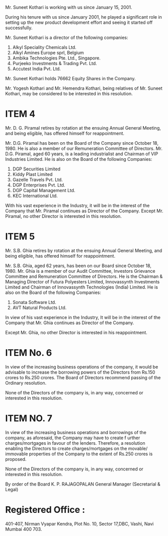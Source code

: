 Mr. Suneet Kothari is working with us since January 15, 2001.

During his tenure with us since January 2001, he played a significant role in setting up the new product development effort and seeing it started off successfully.

Mr. Suneet Kothari is a director of the following companies:

1) Alkyl Speciality Chemicals Ltd.   
2) Alkyl Amines Europe sprl, Belgium   
3) Ambika Technologies Pte. Ltd., Singapore.   
4) Purjeeko Investments & Trading Pvt. Ltd.   
5) Accutest India Pvt. Ltd.

Mr. Suneet Kothari holds 76662 Equity Shares in the Company.

Mr. Yogesh Kothari and Mr. Hemendra Kothari, being relatives of Mr. Suneet Kothari, may be considered to be interested in this resolution.

# ITEM 4

Mr. D. G. Piramal retires by rotation at the ensuing Annual General Meeting, and being eligible, has offered himself for reappointment.

Mr. D.G. Piramal has been on the Board of the Company since October 18, 1980. He is also a member of our Remuneration Committee of Directors. Mr. D.G. Piramal, aged 60 years, is a leading industrialist and Chairman of VIP Industries Limited. He is also on the Board of the following Companies:

1. DGP Securities Limited   
2. Kiddy Plast Limited   
3. Gazelle Travels Pvt. Ltd.   
4. DGP Enterprises Pvt. Ltd.   
5. DGP Capital Management Ltd.   
6. KEC International Ltd.

With his vast experience in the Industry, it will be in the interest of the Company that Mr. Piramal continues as Director of the Company. Except Mr. Piramal, no other Director is interested in this resolution.

# ITEM 5

Mr. S.B. Ghia retires by rotation at the ensuing Annual General Meeting, and being eligible, has offered himself for reappointment.

Mr. S.B. Ghia, aged 62 years, has been on our Board since October 18, 1980. Mr. Ghia is a member of our Audit Committee, Investors Grievance Committee and Remuneration Committee of Directors. He is the Chairman & Managing Director of Futura Polyesters Limited, Innovassynth Investments Limited and Chairman of Innovassynth Technologies (India) Limited. He is also on the Board of the following Companies:

1. Sonata Software Ltd.   
2. AVT Natural Products Ltd.

In view of his vast experience in the Industry, It will be in the interest of the Company that Mr. Ghia continues as Director of the Company.

Except Mr. Ghia, no other Director is interested in his reappointment.

# ITEM No. 6

In view of the increasing business operations of the company, it would be advisable to increase the borrowing powers of the Directors from Rs.150 crores to Rs.250 crores. The Board of Directors recommend passing of the Ordinary resolution.

None of the Directors of the company is, in any way, concerned or interested in this resolution.

# ITEM NO. 7

In view of the increasing business operations and borrowings of the company, as aforesaid, the Company may have to create f urther charges/mortgages in favour of the lenders. Therefore, a resolution enabling the Directors to create charges/mortgages on the movable/ immovable properties of the Company to the extent of Rs.250 crores is proposed.

None of the Directors of the company is, in any way, concerned or interested in this resolution.

By order of the Board K. P. RAJAGOPALAN General Manager (Secretarial & Legal)

# Registered Office :

401-407, Nirman Vyapar Kendra, Plot No. 10, Sector 17,DBC, Vashi, Navi Mumbai 400 703.
